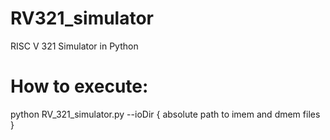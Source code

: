 # RV321_simulator
RISC V 321 Simulator in Python

# How to execute:
python RV_321_simulator.py --ioDir { absolute path to imem and dmem files }
